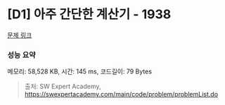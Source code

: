 # [D1] 아주 간단한 계산기 - 1938 

[문제 링크](https://swexpertacademy.com/main/code/problem/problemDetail.do?contestProbId=AV5PjsYKAMIDFAUq) 

### 성능 요약

메모리: 58,528 KB, 시간: 145 ms, 코드길이: 79 Bytes



> 출처: SW Expert Academy, https://swexpertacademy.com/main/code/problem/problemList.do